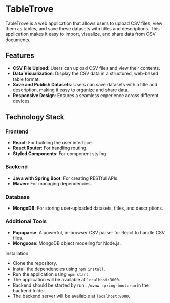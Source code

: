 TableTrove
==========

TableTrove is a web application that allows users to upload CSV files, view them as tables, and save these datasets with titles and descriptions. This application makes it easy to import, visualize, and share data from CSV documents.

Features
--------

*   **CSV File Upload**: Users can upload CSV files and view their contents.
*   **Data Visualization**: Display the CSV data in a structured, web-based table format.
*   **Save and Publish Datasets**: Users can save datasets with a title and description, making it easy to organize and share data.
*   **Responsive Design**: Ensures a seamless experience across different devices.

Technology Stack
----------------

### Frontend

*   **React**: For building the user interface.
*   **React Router**: For handling routing.
*   **Styled Components**: For component styling.

### Backend

*   **Java with Spring Boot**: For creating RESTful APIs.
*   **Maven**: For managing dependencies.

### Database

*   **MongoDB**: For storing user-uploaded datasets, titles, and descriptions.

### Additional Tools

*   **Papaparse**: A powerful, in-browser CSV parser for React to handle CSV files.
*   **Mongoose**: MongoDB object modeling for Node.js.

Installation

*   Clone the repository.
*   Install the dependencies using `npm install`.
*   Run the application using `npm start`.
*   The application will be available at `localhost:3000`.
*   Backend should be started by run `./mvnw spring-boot:run` in the backend folder.
*   The backend server will be available at `localhost:8080`.